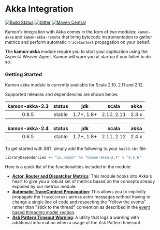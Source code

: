# Akka Integration

[![Build Status](https://travis-ci.org/kamon-io/kamon-akka.svg?branch=master)](https://travis-ci.org/kamon-io/kamon-akka)
[![Gitter](https://badges.gitter.im/Join%20Chat.svg)](https://gitter.im/kamon-io/Kamon?utm_source=badge&utm_medium=badge&utm_campaign=pr-badge&utm_content=badge)
[![Maven Central](https://maven-badges.herokuapp.com/maven-central/io.kamon/kamon-akka-2.4_2.12/badge.svg)](https://maven-badges.herokuapp.com/maven-central/io.kamon/kamon-akka-2.4_2.12)

Kamon's integration with Akka comes in the form of two modules: `kamon-akka` and `kamon-akka-remote` that bring bytecode
instrumentation to gather metrics and perform automatic `TraceContext` propagation on your behalf.

The <b>kamon-akka</b> module require you to start your application using the AspectJ Weaver Agent. Kamon will warn you at startup if you failed to do so.

### Getting Started

Kamon akka module is currently available for Scala 2.10, 2.11 and 2.12.

Supported releases and dependencies are shown below.

| kamon-akka-2.3  | status | jdk  | scala            | akka   |
|:------:|:------:|:----:|------------------|:------:|
|  0.6.5 | stable | 1.7+, 1.8+ | 2.10, 2.11  | 2.3.x |

| kamon-akka-2.4  | status | jdk  | scala            | akka   |
|:------:|:------:|:----:|------------------|:------:|
|  0.6.5 | stable | 1.7+, 1.8+ | 2.11, 2.12  | 2.4.x |

To get started with SBT, simply add the following to your `build.sbt`
file:

```scala
libraryDependencies += "io.kamon" %% "kamon-akka-2.4" % "0.6.6"
```

Here is a quick list of the functionalities included in the module:

* __[Actor, Router and Dispatcher Metrics]__: This module hooks into Akka's heart to give you a robust set of metrics
based on the concepts already exposed by our metrics module.
* __[Automatic TraceContext Propagation]__: This allows you to implicitly propagate the `TraceContext` across actor messages
without having to change a single line of code and respecting the "follow the events" rather than "stick to the thread"
convention as described in the [event based threading model section].
* __[Ask Pattern Timeout Warning]__: A utility that logs a warning with additional information when a usage of the Ask
Pattern timesout.


[event based threading model section]: http://kamon.io/core/tracing/threading-model-considerations/
[Ask Pattern Timeout Warning]: http://kamon.io/integrations/akka/ask-pattern-timeout-warning/
[Actor, Router and Dispatcher Metrics]: http://kamon.io/integrations/akka/actor-router-and-dispatcher-metrics/
[Automatic TraceContext Propagation]: http://kamon.io/integrations/akka/automatic-trace-context-propagation/
